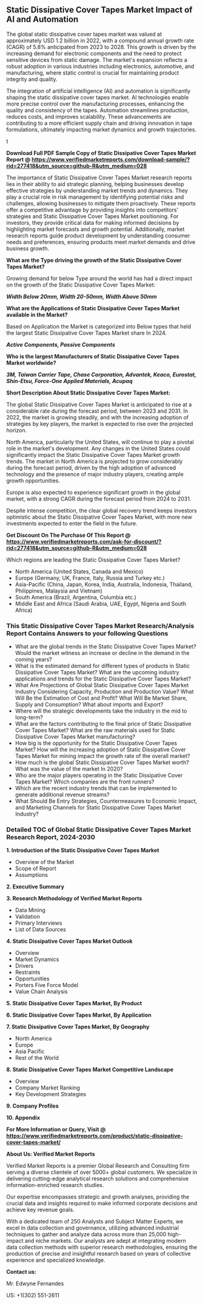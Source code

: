 <h2>Static Dissipative Cover Tapes Market Impact of AI and Automation</h2><p>The global static dissipative cover tapes market was valued at approximately USD 1.2 billion in 2022, with a compound annual growth rate (CAGR) of 5.8% anticipated from 2023 to 2028. This growth is driven by the increasing demand for electronic components and the need to protect sensitive devices from static damage. The market's expansion reflects a robust adoption in various industries including electronics, automotive, and manufacturing, where static control is crucial for maintaining product integrity and quality.</p><p>The integration of artificial intelligence (AI) and automation is significantly shaping the static dissipative cover tapes market. AI technologies enable more precise control over the manufacturing processes, enhancing the quality and consistency of the tapes. Automation streamlines production, reduces costs, and improves scalability. These advancements are contributing to a more efficient supply chain and driving innovation in tape formulations, ultimately impacting market dynamics and growth trajectories.</p>t</p><p id="" class=""><strong>Download Full PDF Sample Copy of Static Dissipative Cover Tapes Market Report @ <a href="https://www.verifiedmarketreports.com/download-sample/?rid=277418&utm_source=github-R&utm_medium=028" target="_blank">https://www.verifiedmarketreports.com/download-sample/?rid=277418&utm_source=github-R&utm_medium=028</a></strong></p><p>The importance of&nbsp;Static Dissipative Cover Tapes Market research reports lies in their ability to aid strategic planning, helping businesses develop effective strategies by understanding market trends and dynamics. They play a crucial role in risk management by identifying potential risks and challenges, allowing businesses to mitigate them proactively. These reports offer a competitive advantage by providing insights into competitors' strategies and Static Dissipative Cover Tapes Market positioning. For investors, they provide critical data for making informed decisions by highlighting market forecasts and growth potential. Additionally, market research reports guide product development by understanding consumer needs and preferences, ensuring products meet market demands and drive business growth.</p><p><strong>What are the&nbsp;Type driving the growth of the Static Dissipative Cover Tapes Market?</strong></p><p id="" class="">Growing demand for below Type around the world has had a direct impact on the growth of the Static Dissipative Cover Tapes Market:</p><em><strong>Width Below 20mm, Width 20-50mm, Width Above 50mm</strong></em></p><strong>What are the&nbsp;Applications&nbsp;of Static Dissipative Cover Tapes Market available in the Market?</strong></p><p id="" class="">Based on Application the Market is categorized into Below types that held the largest Static Dissipative Cover Tapes Market share In 2024.</p><em><strong>Active Components, Passive Components</strong></em></p><strong>Who is the largest Manufacturers of Static Dissipative Cover Tapes Market worldwide?</strong></p><p><em><strong>3M, Taiwan Carrier Tape, Chase Corporation, Advantek, Keaco, Eurostat, Shin-Etsu, Force-One Applied Materials, Acupaq</strong></em></p><p id="" class=""><strong>Short Description About Static Dissipative Cover Tapes Market:</strong></p><p>The global Static Dissipative Cover Tapes Market is anticipated to rise at a considerable rate during the forecast period, between 2023 and 2031. In 2022, the market is growing steadily, and with the increasing adoption of strategies by key players, the market is expected to rise over the projected horizon.</p><p>North America, particularly the United States, will continue to play a pivotal role in the market's development. Any changes in the United States could significantly impact the Static Dissipative Cover Tapes Market growth trends. The market in North America is projected to grow considerably during the forecast period, driven by the high adoption of advanced technology and the presence of major industry players, creating ample growth opportunities.</p><p>Europe is also expected to experience significant growth in the global market, with a strong CAGR during the forecast period from 2024 to 2031.</p><p>Despite intense competition, the clear global recovery trend keeps investors optimistic about the Static Dissipative Cover Tapes Market, with more new investments expected to enter the field in the future.</p><p id="" class=""><strong>Get Discount On The Purchase Of This Report @ <a href="https://www.verifiedmarketreports.com/ask-for-discount/?rid=277418&utm_source=github-R&utm_medium=028" target="_blank">https://www.verifiedmarketreports.com/ask-for-discount/?rid=277418&utm_source=github-R&utm_medium=028</a></strong></p>Which regions are leading the Static Dissipative Cover Tapes Market?</p><ul><li>North America (United States, Canada and Mexico)</li><li>Europe (Germany, UK, France, Italy, Russia and Turkey etc.)</li><li>Asia-Pacific (China, Japan, Korea, India, Australia, Indonesia, Thailand, Philippines, Malaysia and Vietnam)</li><li>South America (Brazil, Argentina, Columbia etc.)</li><li>Middle East and Africa (Saudi Arabia, UAE, Egypt, Nigeria and South Africa)</li></ul><h3 id="" class="">This Static Dissipative Cover Tapes Market Research/Analysis Report Contains Answers to your following Questions</h3><ul><li>What are the global trends in the Static Dissipative Cover Tapes Market? Would the market witness an increase or decline in the demand in the coming years?</li><li>What is the estimated demand for different types of products in Static Dissipative Cover Tapes Market? What are the upcoming industry applications and trends for the Static Dissipative Cover Tapes Market?</li><li>What Are Projections of Global Static Dissipative Cover Tapes Market Industry Considering Capacity, Production and Production Value? What Will Be the Estimation of Cost and Profit? What Will Be Market Share, Supply and Consumption? What about imports and Export?</li><li>Where will the strategic developments take the industry in the mid to long-term?</li><li>What are the factors contributing to the final price of Static Dissipative Cover Tapes Market? What are the raw materials used for Static Dissipative Cover Tapes Market manufacturing?</li><li>How big is the opportunity for the Static Dissipative Cover Tapes Market? How will the increasing adoption of Static Dissipative Cover Tapes Market for mining impact the growth rate of the overall market?</li><li>How much is the global Static Dissipative Cover Tapes Market worth? What was the value of the market In 2020?</li><li>Who are the major players operating in the Static Dissipative Cover Tapes Market? Which companies are the front runners?</li><li>Which are the recent industry trends that can be implemented to generate additional revenue streams?</li><li>What Should Be Entry Strategies, Countermeasures to Economic Impact, and Marketing Channels for Static Dissipative Cover Tapes Market Industry?</li></ul><h3 id="" class="">Detailed TOC of Global Static Dissipative Cover Tapes Market Research Report, 2024-2030</h3><p id="" class=""><strong>1. Introduction of the Static Dissipative Cover Tapes Market</strong></p><ul><li>Overview of the Market</li><li>Scope of Report</li><li>Assumptions</li></ul><p id="" class=""><strong>2. Executive Summary</strong></p><p id="" class=""><strong>3. Research Methodology of Verified Market Reports</strong></p><ul><li>Data Mining</li><li>Validation</li><li>Primary Interviews</li><li>List of Data Sources</li></ul><p id="" class=""><strong>4. Static Dissipative Cover Tapes Market Outlook</strong></p><ul><li>Overview</li><li>Market Dynamics</li><li>Drivers</li><li>Restraints</li><li>Opportunities</li><li>Porters Five Force Model</li><li>Value Chain Analysis</li></ul><p id="" class=""><strong>5. Static Dissipative Cover Tapes Market, By Product</strong></p><p id="" class=""><strong>6. Static Dissipative Cover Tapes Market, By Application</strong></p><p id="" class=""><strong>7. Static Dissipative Cover Tapes Market, By Geography</strong></p><ul><li>North America</li><li>Europe</li><li>Asia Pacific</li><li>Rest of the World</li></ul><p id="" class=""><strong>8. Static Dissipative Cover Tapes Market Competitive Landscape</strong></p><ul><li>Overview</li><li>Company Market Ranking</li><li>Key Development Strategies</li></ul><p id="" class=""><strong>9. Company Profiles</strong></p><p id="" class=""><strong>10. Appendix</strong></p><p id="" class=""><strong>For More Information or Query, Visit @ <a href="https://www.verifiedmarketreports.com/product/static-dissipative-cover-tapes-market/" target="_blank">https://www.verifiedmarketreports.com/product/static-dissipative-cover-tapes-market/</a></strong></p><p id="" class=""><strong>About Us: Verified Market Reports</strong></p><p id="" class="">Verified Market Reports is a premier Global Research and Consulting firm serving a diverse clientele of over 5000+ global customers. We specialize in delivering cutting-edge analytical research solutions and comprehensive information-enriched research studies.</p><p id="" class="">Our expertise encompasses strategic and growth analyses, providing the crucial data and insights required to make informed corporate decisions and achieve key revenue goals.</p><p id="" class="">With a dedicated team of 250 Analysts and Subject Matter Experts, we excel in data collection and governance, utilizing advanced industrial techniques to gather and analyze data across more than 25,000 high-impact and niche markets. Our analysts are adept at integrating modern data collection methods with superior research methodologies, ensuring the production of precise and insightful research based on years of collective experience and specialized knowledge.</p><p id="" class=""><strong>Contact us:</strong></p><p id="" class="">Mr. Edwyne Fernandes</p><p id="" class="">US: +1(302) 551-2611</p>